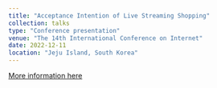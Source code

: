 ```yaml
---
title: "Acceptance Intention of Live Streaming Shopping"
collection: talks
type: "Conference presentation"
venue: "The 14th International Conference on Internet"
date: 2022-12-11
location: "Jeju Island, South Korea"
---
```


[More information here](https://www.iconi.org/)
